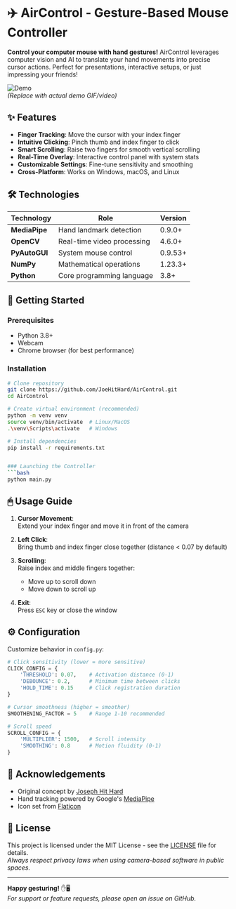 
# ✈️ AirControl - Gesture-Based Mouse Controller

**Control your computer mouse with hand gestures!** AirControl leverages computer vision and AI to translate your hand movements into precise cursor actions. Perfect for presentations, interactive setups, or just impressing your friends!

![Demo](https://via.placeholder.com/800x500.png?text=Hand+Tracking+Demo+Placeholder)  
*(Replace with actual demo GIF/video)*

## ✨ Features

- **Finger Tracking**: Move the cursor with your index finger
- **Intuitive Clicking**: Pinch thumb and index finger to click
- **Smart Scrolling**: Raise two fingers for smooth vertical scrolling
- **Real-Time Overlay**: Interactive control panel with system stats
- **Customizable Settings**: Fine-tune sensitivity and smoothing
- **Cross-Platform**: Works on Windows, macOS, and Linux

## 🛠 Technologies

| Technology       | Role                                   | Version  |
|------------------|----------------------------------------|----------|
| **MediaPipe**    | Hand landmark detection                | 0.9.0+   |
| **OpenCV**       | Real-time video processing             | 4.6.0+   |
| **PyAutoGUI**    | System mouse control                   | 0.9.53+  |
| **NumPy**        | Mathematical operations                | 1.23.3+  |
| **Python**       | Core programming language              | 3.8+     |

## 🚀 Getting Started

### Prerequisites
- Python 3.8+
- Webcam
- Chrome browser (for best performance)

### Installation
```bash
# Clone repository
git clone https://github.com/JoeHitHard/AirControl.git
cd AirControl

# Create virtual environment (recommended)
python -m venv venv
source venv/bin/activate  # Linux/MacOS
.\venv\Scripts\activate   # Windows

# Install dependencies
pip install -r requirements.txt


### Launching the Controller
```bash
python main.py
```

## 🖱 Usage Guide

1. **Cursor Movement**:  
   Extend your index finger and move it in front of the camera

2. **Left Click**:  
   Bring thumb and index finger close together (distance < 0.07 by default)

3. **Scrolling**:  
   Raise index and middle fingers together:
   - Move up to scroll down
   - Move down to scroll up

4. **Exit**:  
   Press `ESC` key or close the window

## ⚙️ Configuration

Customize behavior in `config.py`:
```python
# Click sensitivity (lower = more sensitive)
CLICK_CONFIG = {
    'THRESHOLD': 0.07,    # Activation distance (0-1)
    'DEBOUNCE': 0.2,      # Minimum time between clicks
    'HOLD_TIME': 0.15     # Click registration duration
}

# Cursor smoothness (higher = smoother)
SMOOTHENING_FACTOR = 5    # Range 1-10 recommended

# Scroll speed
SCROLL_CONFIG = {
    'MULTIPLIER': 1500,   # Scroll intensity
    'SMOOTHING': 0.8      # Motion fluidity (0-1)
}
```

## 🙌 Acknowledgements

- Original concept by [Joseph Hit Hard](https://github.com/JoeHitHard)
- Hand tracking powered by Google's [MediaPipe](https://mediapipe.dev)
- Icon set from [Flaticon](https://www.flaticon.com)

## 📜 License

This project is licensed under the MIT License - see the [LICENSE](LICENSE) file for details.  
*Always respect privacy laws when using camera-based software in public spaces.*

---

**Happy gesturing!** ✋🖥️  
*For support or feature requests, please open an issue on GitHub.*
